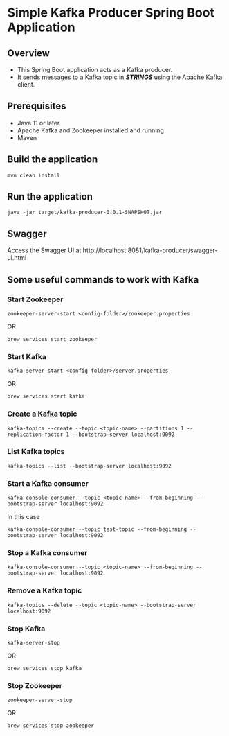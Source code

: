 # Simple Kafka Producer Spring Boot Application

## Overview

* This Spring Boot application acts as a Kafka producer.
* It sends messages to a Kafka topic in <u>_**STRINGS**_</u> using the Apache Kafka client.

## Prerequisites

- Java 11 or later
- Apache Kafka and Zookeeper installed and running
- Maven

## Build the application

```shell
mvn clean install
```

## Run the application

```shell
java -jar target/kafka-producer-0.0.1-SNAPSHOT.jar
```

## Swagger

Access the Swagger UI at http://localhost:8081/kafka-producer/swagger-ui.html

## Some useful commands to work with Kafka

### Start Zookeeper

```shell
zookeeper-server-start <config-folder>/zookeeper.properties
```

OR

```shell
brew services start zookeeper
```

### Start Kafka

```shell
kafka-server-start <config-folder>/server.properties
```

OR

```shell
brew services start kafka
```

### Create a Kafka topic

```shell
kafka-topics --create --topic <topic-name> --partitions 1 --replication-factor 1 --bootstrap-server localhost:9092
```

### List Kafka topics

```shell
kafka-topics --list --bootstrap-server localhost:9092
```

### Start a Kafka consumer

```shell
kafka-console-consumer --topic <topic-name> --from-beginning --bootstrap-server localhost:9092
```

In this case

```shell
kafka-console-consumer --topic test-topic --from-beginning --bootstrap-server localhost:9092
```

### Stop a Kafka consumer

```shell
kafka-console-consumer --topic <topic-name> --from-beginning --bootstrap-server localhost:9092
```

### Remove a Kafka topic

```shell
kafka-topics --delete --topic <topic-name> --bootstrap-server localhost:9092
```

### Stop Kafka

```shell
kafka-server-stop
```

OR

```shell
brew services stop kafka
```

### Stop Zookeeper

```shell
zookeeper-server-stop
```

OR

```shell
brew services stop zookeeper
```
